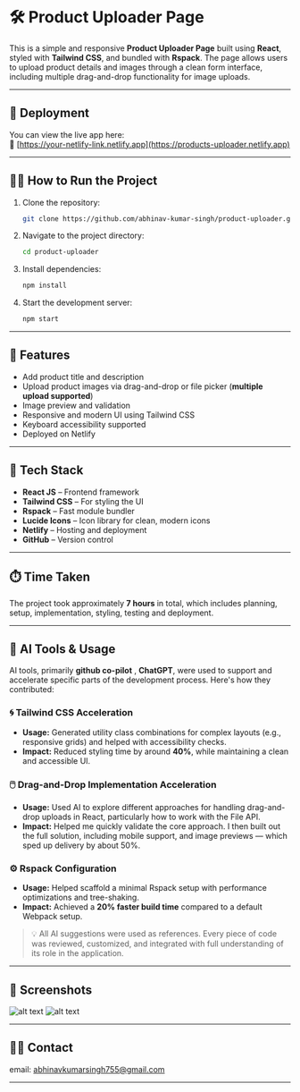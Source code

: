 # 🛠️ Product Uploader Page

This is a simple and responsive **Product Uploader Page** built using **React**, styled with **Tailwind CSS**, and bundled with **Rspack**. The page allows users to upload product details and images through a clean form interface, including multiple drag-and-drop functionality for image uploads.

---

## 📡 Deployment

You can view the live app here:  
🔗 [https://your-netlify-link.netlify.app](https://products-uploader.netlify.app)

---

## 🏃‍♂️ How to Run the Project

1. Clone the repository:
   ```bash
   git clone https://github.com/abhinav-kumar-singh/product-uploader.git
   ```

2. Navigate to the project directory:
   ```bash
   cd product-uploader
   ```

3. Install dependencies:
   ```bash
   npm install
   ```

4. Start the development server:
   ```bash
   npm start
   ```

---

## 🚀 Features

- Add product title and description
- Upload product images via drag-and-drop or file picker (**multiple upload supported**)
- Image preview and validation
- Responsive and modern UI using Tailwind CSS
- Keyboard accessibility supported
- Deployed on Netlify

---

## 🧰 Tech Stack

- **React JS** – Frontend framework
- **Tailwind CSS** – For styling the UI
- **Rspack** – Fast module bundler
- **Lucide Icons** – Icon library for clean, modern icons
- **Netlify** – Hosting and deployment
- **GitHub** – Version control

---

## ⏱️ Time Taken

The project took approximately **7 hours** in total, which includes planning, setup, implementation, styling, testing and deployment.

---

## 🤖 AI Tools & Usage

AI tools, primarily **github co-pilot** , **ChatGPT**, were used to support and accelerate specific parts of the development process. Here's how they contributed:

### 🌀 Tailwind CSS Acceleration
- **Usage:** Generated utility class combinations for complex layouts (e.g., responsive grids) and helped with accessibility checks.
- **Impact:** Reduced styling time by around **40%**, while maintaining a clean and accessible UI.

### 🖱️ Drag-and-Drop Implementation Acceleration
- **Usage:** Used AI to explore different approaches for handling drag-and-drop uploads in React, particularly how to work with the File API.
- **Impact:** Helped me quickly validate the core approach. I then built out the full solution, including mobile support, and image previews — which sped up delivery by about 50%.

### ⚙️ Rspack Configuration
- **Usage:** Helped scaffold a minimal Rspack setup with performance optimizations and tree-shaking.
- **Impact:** Achieved a **20% faster build time** compared to a default Webpack setup.


> 💡 All AI suggestions were used as references. Every piece of code was reviewed, customized, and integrated with full understanding of its role in the application.

---

## 📸 Screenshots

![alt text](<src/assets/Screenshot 2025-05-05 at 9.22.16 PM.webp>)
![alt text](<src/assets/Screenshot 2025-05-05 at 9.20.13 PM.webp>)

---

## 🙋‍♂️ Contact

email: abhinavkumarsingh755@gmail.com

---

